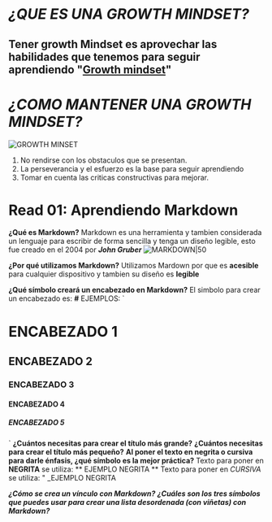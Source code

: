 # _¿QUE ES UNA GROWTH MINDSET?_
## Tener growth Mindset es aprovechar las habilidades que tenemos para seguir aprendiendo "[Growth mindset](https://www.atlassian.com/blog/inside-atlassian/growth-mindset)"
# _¿COMO MANTENER UNA GROWTH MINDSET?_
![GROWTH MINSET](https://i.ytimg.com/vi/6V5ppz5XK24/maxresdefault.jpg)
1. No rendirse con los obstaculos que se presentan.
2. La perseverancia y el esfuerzo es la base para seguir aprendiendo
3. Tomar en cuenta las criticas constructivas para mejorar.

# Read 01: Aprendiendo Markdown
**¿Qué es Markdown?**
Markdown es una herramienta y tambien considerada un lenguaje para escribir de forma sencilla y tenga un diseño legible, esto fue creado en el 2004 por ***John Gruber***
![MARKDOWN|50](https://encrypted-tbn0.gstatic.com/images?q=tbn:ANd9GcQnn-M9uYQX_I7z4cMpfBoGYVQfCO56sy2E2ZguPCEgDA&s)

**¿Por qué utilizamos Markdown?**
Utilizamos Mardown por que es **acesible** para cualquier dispositivo y tambien su diseño es **legible** 

**¿Qué símbolo creará un encabezado en Markdown?**
El simbolo para crear un encabezado es: **#**
EJEMPLOS:
` 
# ENCABEZADO 1
## ENCABEZADO 2
### ENCABEZADO 3
#### ENCABEZADO 4
##### ENCABEZADO 5
`
**¿Cuántos necesitas para crear el título más grande?**
**¿Cuántos necesitas para crear el título más pequeño?**
**Al poner el texto en negrita o cursiva para darle énfasis, ¿qué símbolo es la mejor práctica?**
Texto para poner en **NEGRITA** se utiliza:
** EJEMPLO NEGRITA **
Texto para poner en _CURSIVA_ se utiliza:
" _EJEMPLO NEGRITA

_**¿Cómo se crea un vínculo con Markdown?**_
_**¿Cuáles son los tres símbolos que puedes usar para crear una lista desordenada (con viñetas) con Markdown?**_
